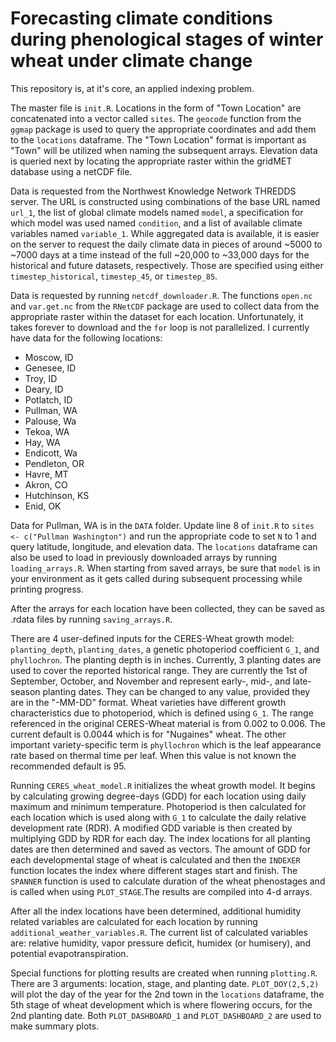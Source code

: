 # Forecasting climate conditions during phenological stages of winter wheat under climate change

This repository is, at it's core, an applied indexing problem.

The master file is `init.R`. Locations in the form of "Town Location" are concatenated into a vector called `sites`. The `geocode` function from the `ggmap` package is used to query the appropriate coordinates and add them to the `locations` dataframe. The "Town Location" format is important as "Town" will be utilized when naming the subsequent arrays. Elevation data is queried next by locating the appropriate raster within the gridMET database using a netCDF file.

Data is requested from the Northwest Knowledge Network THREDDS server. The URL is constructed using combinations of the base URL named `url_1`, the list of global climate models named `model`, a specification for which model was used named `condition`, and a list of available climate variables named `variable_1`. While aggregated data is available, it is easier on the server to request the daily climate data in pieces of around ~5000 to ~7000 days at a time instead of the full ~20,000 to ~33,000 days for the historical and future datasets, respectively. Those are specified using either `timestep_historical`, `timestep_45`, or `timestep_85`.

Data is requested by running `netcdf_downloader.R`. The functions `open.nc` and `var.get.nc` from the `RNetCDF` package are used to collect data from the appropriate raster within the dataset for each location. Unfortunately, it takes forever to download and the `for` loop is not parallelized. I currently have data for the following locations:

- Moscow, ID
- Genesee, ID
- Troy, ID
- Deary, ID
- Potlatch, ID
- Pullman, WA
- Palouse, Wa
- Tekoa, WA
- Hay, WA
- Endicott, Wa
- Pendleton, OR
- Havre, MT
- Akron, CO
- Hutchinson, KS
- Enid, OK

Data for Pullman, WA is in the `DATA` folder. Update line 8 of `init.R` to `sites <- c("Pullman Washington")` and run the appropriate code to set `N` to 1 and query latitude, longitude, and elevation data. The `locations` dataframe can also be used to load in previously downloaded arrays by running `loading_arrays.R`. When starting from saved arrays, be sure that `model` is in your environment as it gets called during subsequent processing while printing progress.

After the arrays for each location have been collected, they can be saved as .rdata files by running `saving_arrays.R`. 

There are 4 user-defined inputs for the CERES-Wheat growth model: `planting_depth`, `planting_dates`, a genetic photoperiod coefficient `G_1`, and `phyllochron`. The planting depth is in inches. Currently, 3 planting dates are used to cover the reported historical range. They are currently the 1st of September, October, and November and represent early-, mid-, and late-season planting dates. They can be changed to any value, provided they are in the "-MM-DD" format. Wheat varieties have different growth characteristics due to photoperiod, which is defined using `G_1`. The range referenced in the original CERES-Wheat material is from 0.002 to 0.006. The current default is 0.0044 which is for "Nugaines" wheat. The other important variety-specific term is `phyllochron` which is the leaf appearance rate based on thermal time per leaf. When this value is not known the recommended default is 95.

Running `CERES_wheat_model.R` initializes the wheat growth model. It begins by calculating growing degree-days (GDD) for each location using daily maximum and minimum temperature. Photoperiod is then calculated for each location which is used along with `G_1` to calculate the daily relative development rate (RDR). A modified GDD variable is then created by multiplying GDD by RDR for each day. The index locations for all planting dates are then determined and saved as vectors. The amount of GDD for each developmental stage of wheat is calculated and then the `INDEXER` function locates the index where different stages start and finish. The `SPANNER` function is used to calculate duration of the wheat phenostages and is called when using `PLOT_STAGE`.The results are compiled into  4-d arrays.

After all the index locations have been determined, additional humidity related variables are calculated for each location by running `additional_weather_variables.R`. The current list of calculated variables are: relative humidity, vapor pressure deficit, humidex (or humisery), and potential evapotranspiration.

Special functions for plotting results are created when running `plotting.R`. There are 3 arguments: location, stage, and planting date. `PLOT_DOY(2,5,2)` will plot the day of the year for the 2nd town in the `locations` dataframe, the 5th stage of wheat development which is where flowering occurs, for the 2nd planting date. Both `PLOT_DASHBOARD_1` and `PLOT_DASHBOARD_2` are used to make summary plots.
